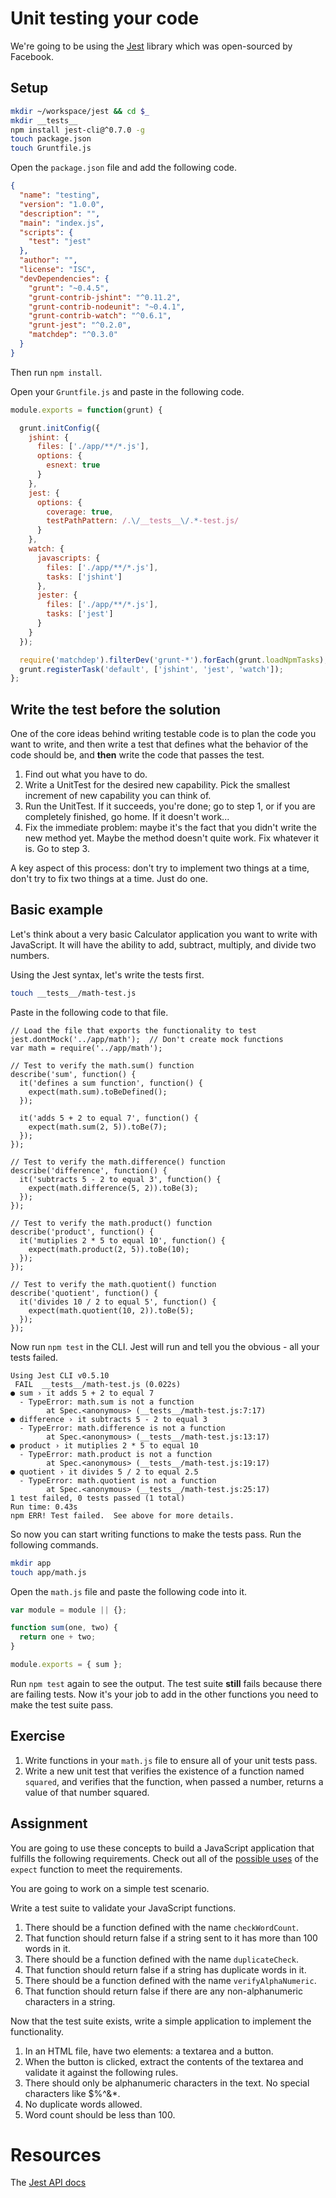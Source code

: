 # Unit testing your code

We're going to be using the [Jest](https://facebook.github.io/jest/) library which was open-sourced by Facebook.

## Setup

```bash
mkdir ~/workspace/jest && cd $_
mkdir __tests__
npm install jest-cli@^0.7.0 -g
touch package.json
touch Gruntfile.js
```

Open the `package.json` file and add the following code.

```json
{
  "name": "testing",
  "version": "1.0.0",
  "description": "",
  "main": "index.js",
  "scripts": {
    "test": "jest"
  },
  "author": "",
  "license": "ISC",
  "devDependencies": {
    "grunt": "~0.4.5",
    "grunt-contrib-jshint": "^0.11.2",
    "grunt-contrib-nodeunit": "~0.4.1",
    "grunt-contrib-watch": "^0.6.1",
    "grunt-jest": "^0.2.0",
    "matchdep": "^0.3.0"
  }
}
```

Then run `npm install`.

Open your `Gruntfile.js` and paste in the following code.

```js
module.exports = function(grunt) {

  grunt.initConfig({
    jshint: {
      files: ['./app/**/*.js'],
      options: {
        esnext: true
      }
    },
    jest: {
      options: {
        coverage: true,
        testPathPattern: /.\/__tests__\/.*-test.js/
      }
    },
    watch: {
      javascripts: {
        files: ['./app/**/*.js'],
        tasks: ['jshint']
      },
      jester: {
        files: ['./app/**/*.js'],
        tasks: ['jest']
      }
    }
  });

  require('matchdep').filterDev('grunt-*').forEach(grunt.loadNpmTasks);
  grunt.registerTask('default', ['jshint', 'jest', 'watch']);
};
```

## Write the test before the solution

One of the core ideas behind writing testable code is to plan the code you want to write, and then write a test that defines what the behavior of the code should be, and **then** write the code that passes the test.

1. Find out what you have to do.
1. Write a UnitTest for the desired new capability. Pick the smallest increment of new capability you can think of.
1. Run the UnitTest. If it succeeds, you're done; go to step 1, or if you are completely finished, go home. If it doesn't work...
1. Fix the immediate problem: maybe it's the fact that you didn't write the new method yet. Maybe the method doesn't quite work. Fix whatever it is. Go to step 3.

A key aspect of this process: don't try to implement two things at a time, don't try to fix two things at a time. Just do one.

## Basic example

Let's think about a very basic Calculator application you want to write with JavaScript. It will have the ability to add, subtract, multiply, and divide two numbers.

Using the Jest syntax, let's write the tests first.

```bash
touch __tests__/math-test.js
```

Paste in the following code to that file.

```
// Load the file that exports the functionality to test
jest.dontMock('../app/math');  // Don't create mock functions
var math = require('../app/math');

// Test to verify the math.sum() function
describe('sum', function() {
  it('defines a sum function', function() {
    expect(math.sum).toBeDefined();
  });

  it('adds 5 + 2 to equal 7', function() {
    expect(math.sum(2, 5)).toBe(7);
  });
});

// Test to verify the math.difference() function
describe('difference', function() {
  it('subtracts 5 - 2 to equal 3', function() {
    expect(math.difference(5, 2)).toBe(3);
  });
});

// Test to verify the math.product() function
describe('product', function() {
  it('mutiplies 2 * 5 to equal 10', function() {
    expect(math.product(2, 5)).toBe(10);
  });
});

// Test to verify the math.quotient() function
describe('quotient', function() {
  it('divides 10 / 2 to equal 5', function() {
    expect(math.quotient(10, 2)).toBe(5);
  });
});
```

Now run `npm test` in the CLI. Jest will run and tell you the obvious - all your tests failed.

```
Using Jest CLI v0.5.10
 FAIL  __tests__/math-test.js (0.022s)
● sum › it adds 5 + 2 to equal 7
  - TypeError: math.sum is not a function
        at Spec.<anonymous> (__tests__/math-test.js:7:17)
● difference › it subtracts 5 - 2 to equal 3
  - TypeError: math.difference is not a function
        at Spec.<anonymous> (__tests__/math-test.js:13:17)
● product › it mutiplies 2 * 5 to equal 10
  - TypeError: math.product is not a function
        at Spec.<anonymous> (__tests__/math-test.js:19:17)
● quotient › it divides 5 / 2 to equal 2.5
  - TypeError: math.quotient is not a function
        at Spec.<anonymous> (__tests__/math-test.js:25:17)
1 test failed, 0 tests passed (1 total)
Run time: 0.43s
npm ERR! Test failed.  See above for more details.
```

So now you can start writing functions to make the tests pass. Run the following commands.

```bash
mkdir app
touch app/math.js
```

Open the `math.js` file and paste the following code into it.

```js
var module = module || {};

function sum(one, two) {
  return one + two;
}

module.exports = { sum };
```

Run `npm test` again to see the output. The test suite **still** fails because there are failing tests. Now it's your job to add in the other functions you need to make the test suite pass.

## Exercise

1. Write functions in your `math.js` file to ensure all of your unit tests pass.
1. Write a new unit test that verifies the existence of a function named `squared`, and verifies that the function, when passed a number, returns a value of that number squared.

## Assignment

You are going to use these concepts to build a JavaScript application that fulfills the following requirements. Check out all of the [possible uses](https://facebook.github.io/jest/docs/api.html#expect-value) of the `expect` function to meet the requirements.

You are going to work on a simple test scenario.

Write a test suite to validate your JavaScript functions.

1. There should be a function defined with the name `checkWordCount`.
1. That function should return false if a string sent to it has more than 100 words in it.
1. There should be a function defined with the name `duplicateCheck`.
1. That function should return false if a string has duplicate words in it.
1. There should be a function defined with the name `verifyAlphaNumeric`.
1. That function should return false if there are any non-alphanumeric characters in a string.

Now that the test suite exists, write a simple application to implement the functionality.

1. In an HTML file, have two elements: a textarea and a button.
2. When the button is clicked, extract the contents of the textarea and validate it against the following rules.
3. There should only be alphanumeric characters in the text. No special characters like $%^&*.
4. No duplicate words allowed.
5. Word count should be less than 100.


# Resources

The [Jest API docs](https://facebook.github.io/jest/docs/api.html#content) 

